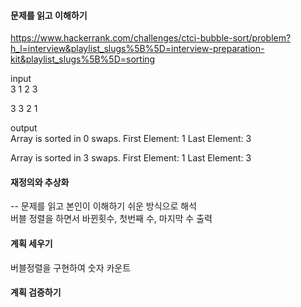 #### 문제를 읽고 이해하기
https://www.hackerrank.com/challenges/ctci-bubble-sort/problem?h_l=interview&playlist_slugs%5B%5D=interview-preparation-kit&playlist_slugs%5B%5D=sorting

input</br>
3
1 2 3

3
3 2 1


output</br>
Array is sorted in 0 swaps.
First Element: 1
Last Element: 3

Array is sorted in 3 swaps.
First Element: 1
Last Element: 3
 
#### 재정의와 추상화<br>
-- 문제를 읽고 본인이 이해하기 쉬운 방식으로 해석<br>
버블 정렬을 하면서 바뀐횟수, 첫번째 수, 마지막 수 출력

#### 계획 세우기<br>
버블정렬을 구현하여 숫자 카운트

#### 계획 검증하기
